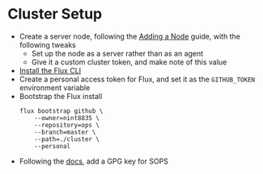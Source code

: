# Cluster Setup

- Create a server node, following the [Adding a Node](./adding-a-node.md) guide, with the following tweaks
    - Set up the node as a server rather than as an agent
    - Give it a custom cluster token, and make note of this value
- [Install the Flux CLI](https://fluxcd.io/docs/installation/#install-the-flux-cli)
- Create a personal access token for Flux, and set it as the `GITHUB_TOKEN` environment variable
- Bootstrap the Flux install
  ```fish
  flux bootstrap github \
      --owner=nint8835 \
      --repository=ops \
      --branch=master \
      --path=./cluster \
      --personal
  ```
- Following the [docs](https://fluxcd.io/docs/guides/mozilla-sops), add a GPG key for SOPS
